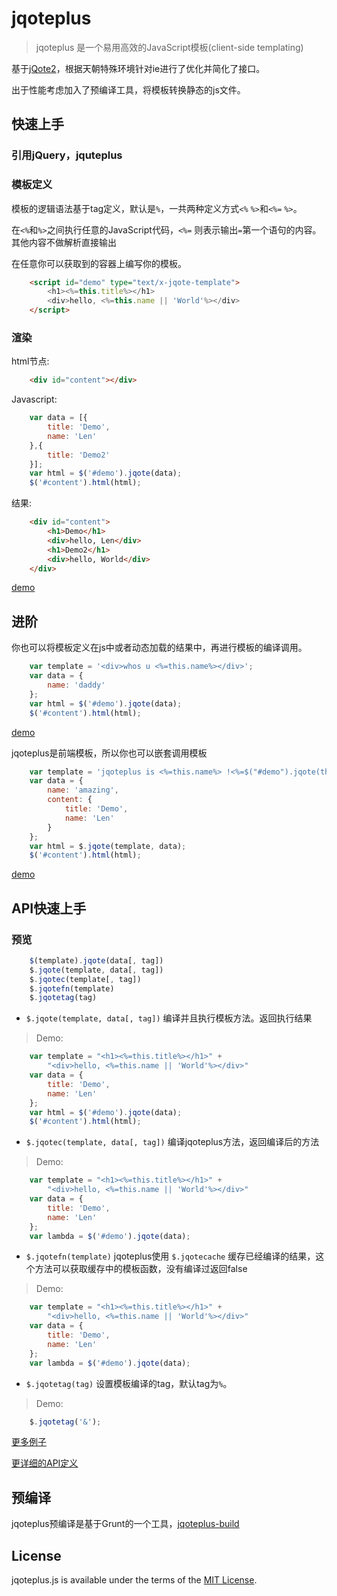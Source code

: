 jqoteplus
=========
>jqoteplus 是一个易用高效的JavaScript模板(client-side templating)

基于[jQote2](https://github.com/aefxx/jQote2)，根据天朝特殊环境针对ie进行了优化并简化了接口。

出于性能考虑加入了预编译工具，将模板转换静态的js文件。

## 快速上手

### 引用jQuery，jquteplus

### 模板定义
模板的逻辑语法基于tag定义，默认是`%`，一共两种定义方式`<%` `%>`和`<%=` `%>`。

在`<%`和`%>`之间执行任意的JavaScript代码，`<%=` 则表示输出`=`第一个语句的内容。其他内容不做解析直接输出

在任意你可以获取到的容器上编写你的模板。

```html
    <script id="demo" type="text/x-jqote-template">
        <h1><%=this.title%></h1>
        <div>hello, <%=this.name || 'World'%></div>
    </script>
```
### 渲染
html节点:
```html
    <div id="content"></div>
```
Javascript:
```js
    var data = [{
        title: 'Demo',
        name: 'Len'
    },{
        title: 'Demo2'
    }];
    var html = $('#demo').jqote(data);
    $('#content').html(html);
```
结果:
```html
    <div id="content">
        <h1>Demo</h1>
        <div>hello, Len</div>
        <h1>Demo2</h1>
        <div>hello, World</div>
    </div>
```
[demo](src/demo/demo.html)

## 进阶
你也可以将模板定义在js中或者动态加载的结果中，再进行模板的编译调用。

```js
    var template = '<div>whos u <%=this.name%></div>';
    var data = {
        name: 'daddy'
    };
    var html = $('#demo').jqote(data);
    $('#content').html(html);
```
[demo](src/demo/demo.html)

jqoteplus是前端模板，所以你也可以嵌套调用模板
```js
    var template = 'jqoteplus is <%=this.name%> !<%=$("#demo").jqote(this.content);%>';
    var data = {
        name: 'amazing',
        content: {
            title: 'Demo',
            name: 'Len'
        }
    };
    var html = $.jqote(template, data);
    $('#content').html(html);
```
[demo](src/demo/demo.html)

## API快速上手

### 预览
```js
    $(template).jqote(data[, tag])
    $.jqote(template, data[, tag])
    $.jqotec(template[, tag])
    $.jqotefn(template)
    $.jqotetag(tag)
```
* `$.jqote(template, data[, tag])` 编译并且执行模板方法。返回执行结果

>Demo:
```js
    var template = "<h1><%=this.title%></h1>" +
        "<div>hello, <%=this.name || 'World'%></div>"
    var data = {
        title: 'Demo',
        name: 'Len'
    };
    var html = $('#demo').jqote(data);
    $('#content').html(html);
```

* `$.jqotec(template, data[, tag])` 编译jqoteplus方法，返回编译后的方法

>Demo:
```js
    var template = "<h1><%=this.title%></h1>" +
        "<div>hello, <%=this.name || 'World'%></div>"
    var data = {
        title: 'Demo',
        name: 'Len'
    };
    var lambda = $('#demo').jqote(data);
```

* `$.jqotefn(template)` jqoteplus使用 `$.jqotecache` 缓存已经编译的结果，这个方法可以获取缓存中的模板函数，没有编译过返回false

>Demo:
```js
    var template = "<h1><%=this.title%></h1>" +
        "<div>hello, <%=this.name || 'World'%></div>"
    var data = {
        title: 'Demo',
        name: 'Len'
    };
    var lambda = $('#demo').jqote(data);
```

* `$.jqotetag(tag)` 设置模板编译的tag，默认tag为`%`。

>Demo:
```js
    $.jqotetag('&');
```

    
    

[更多例子](https://github.com/ntesmail/jqoteplus/blob/master/demo/demo.html)

[更详细的API定义](https://github.com/ntesmail/jqoteplus/blob/master/doc/api.md)

## 预编译
jqoteplus预编译是基于Grunt的一个工具，[jqoteplus-build](https://github.com/ntesmail/jqoteplus-build)

## License
jqoteplus.js is available under the terms of the [MIT License](https://github.com/ntesmail/jqoteplus/blob/master/LICENSE).